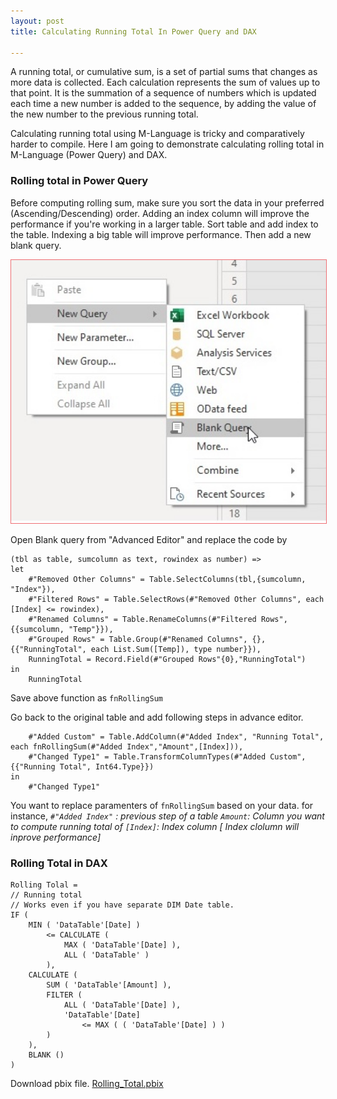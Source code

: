 ```yaml
---
layout: post
title: Calculating Running Total In Power Query and DAX

---
```


A running total, or cumulative sum, is a set of partial sums that changes as more data is collected. Each calculation represents the sum of values up to that point. It is the summation of a sequence of numbers which is updated each time a new number is added to the sequence, by adding the value of the new number to the previous running total.

Calculating running total using M-Language is tricky and comparatively harder to compile. Here I am going to demonstrate calculating rolling total in M-Language (Power Query) and DAX.
 

### **Rolling total in Power Query**
Before computing rolling sum, make sure you sort the data in your preferred (Ascending/Descending) order. Adding an index column will improve the performance if you're working in a larger table.
Sort table and add index to the table. Indexing a big table will improve performance. Then add a new blank query.
 
<img src="/img/runningTotal.jpg" width="600px" style="border: 1px solid #ee6e73;"/>

Open Blank query from "Advanced Editor" and replace the code by

```
(tbl as table, sumcolumn as text, rowindex as number) =>
let
    #"Removed Other Columns" = Table.SelectColumns(tbl,{sumcolumn, "Index"}),
    #"Filtered Rows" = Table.SelectRows(#"Removed Other Columns", each [Index] <= rowindex),
    #"Renamed Columns" = Table.RenameColumns(#"Filtered Rows",{{sumcolumn, "Temp"}}),
    #"Grouped Rows" = Table.Group(#"Renamed Columns", {}, {{"RunningTotal", each List.Sum([Temp]), type number}}),
    RunningTotal = Record.Field(#"Grouped Rows"{0},"RunningTotal")
in
    RunningTotal
```

Save above function as ```fnRollingSum```

Go back to the original table and add following steps in advance editor. 

```
    #"Added Custom" = Table.AddColumn(#"Added Index", "Running Total", each fnRollingSum(#"Added Index","Amount",[Index])),
    #"Changed Type1" = Table.TransformColumnTypes(#"Added Custom",{{"Running Total", Int64.Type}})
in
    #"Changed Type1"
```

You want to replace paramenters of ```fnRollingSum``` based on your data. 
for instance, 
       *```#"Added Index"``` : previous step of a table* 
        *```Amount```: Column you want to compute running total of*
        *```[Index]```: Index column [ Index clolumn will inprove performance]*

### **Rolling Total in DAX**

```
Rolling Tolal = 
// Running total
// Works even if you have separate DIM Date table.
IF (
    MIN ( 'DataTable'[Date] )
        <= CALCULATE (
            MAX ( 'DataTable'[Date] ),
            ALL ( 'DataTable' )
        ),
    CALCULATE (
        SUM ( 'DataTable'[Amount] ),
        FILTER (
            ALL ( 'DataTable'[Date] ),
            'DataTable'[Date]
                <= MAX ( ( 'DataTable'[Date] ) )
        )
    ),
    BLANK ()
)
```

Download pbix file. [Rolling_Total.pbix](https://github.com/MishraSubash/MishraSubash.github.io/blob/main/support/Running%20Total%20in%20PQ%20and%20DAX.pbix?raw=true)
